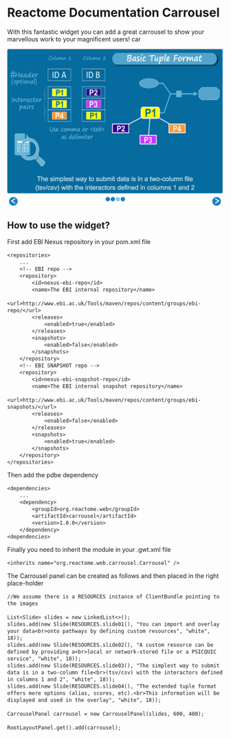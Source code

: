 # Reactome Documentation Carrousel
With this fantastic widget you can add a great carrousel to show your marvellous work to your magnificent users!
car

<img src="img/carrousel.png " align="center" alt="carrousel example">

## How to use the widget?

First add EBI Nexus repository in your pom.xml file

    <repositories>
        ...
        <!-- EBI repo -->
        <repository>
            <id>nexus-ebi-repo</id>
            <name>The EBI internal repository</name>
            <url>http://www.ebi.ac.uk/Tools/maven/repos/content/groups/ebi-repo/</url>
            <releases>
                <enabled>true</enabled>
            </releases>
            <snapshots>
                <enabled>false</enabled>
            </snapshots>
        </repository>
        <!-- EBI SNAPSHOT repo -->
        <repository>
            <id>nexus-ebi-snapshot-repo</id>
            <name>The EBI internal snapshot repository</name>
            <url>http://www.ebi.ac.uk/Tools/maven/repos/content/groups/ebi-snapshots/</url>
            <releases>
                <enabled>false</enabled>
            </releases>
            <snapshots>
                <enabled>true</enabled>
            </snapshots>
        </repository>
    </repositories>

Then add the pdbe dependency

    <dependencies>
        ...
        <dependency>
            <groupId>org.reactome.web</groupId>
            <artifactId>carrousel</artifactId>
            <version>1.0.0</version>
        </dependency>
    <dependencies>

Finally you need to inherit the module in your .gwt.xml file

    <inherits name="org.reactome.web.carrousel.Carrousel" />
      
The Carrousel panel can be created as follows and then placed in the right place-holder  
        
    //We assume there is a RESOURCES instance of ClientBundle pointing to the images
    
    List<Slide> slides = new LinkedList<>();
    slides.add(new Slide(RESOURCES.slide01(), "You can import and overlay your data<br>onto pathways by defining custom resources", "white", 18));
    slides.add(new Slide(RESOURCES.slide02(), "A custom resource can be defined by providing a<br>local or network-stored file or a PSICQUIC service", "white", 18));
    slides.add(new Slide(RESOURCES.slide03(), "The simplest way to submit data is in a two-column file<br>(tsv/csv) with the interactors defined in columns 1 and 2", "white", 18));
    slides.add(new Slide(RESOURCES.slide04(), "The extended tuple format offers more options (alias, scores, etc).<br>This information will be displayed and used in the overlay", "white", 18));
    
    CarrouselPanel carrousel = new CarrouselPanel(slides, 600, 400);
    
    RootLayoutPanel.get().add(carrousel);